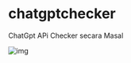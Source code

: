 # chatgptchecker
ChatGpt APi Checker secara Masal

![img](https://raw.githubusercontent.com/mughu94/chatgptchecker/main/Screenshot%202023-04-07%20at%2021.01.42.png)
